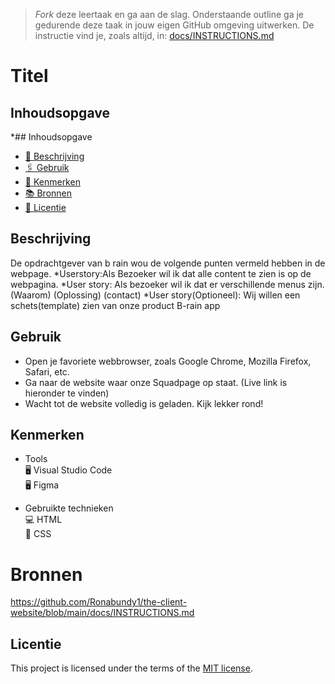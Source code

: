 > _Fork_ deze leertaak en ga aan de slag. Onderstaande outline ga je gedurende deze taak in jouw eigen GitHub omgeving uitwerken. De instructie vind je, zoals altijd, in: [docs/INSTRUCTIONS.md](docs/INSTRUCTIONS.md)

# Titel


## Inhoudsopgave

  *## Inhoudsopgave
  * [📝 Beschrijving](#beschrijving)  
  * [🖇 Gebruik](#gebruik)  
  * [🔖 Kenmerken](#kenmerken)  
  * [📚 Bronnen](#bronnen)  
  * [👾 Licentie](#licentie)  

## Beschrijving
De opdrachtgever van b rain wou de volgende punten vermeld hebben in de webpage.
*Userstory:Als Bezoeker wil ik dat alle content te zien is op de webpagina.
*User story: Als bezoeker wil ik dat er verschillende menus zijn. (Waarom) (Oplossing) (contact)
*User story(Optioneel): Wij willen een schets(template) zien van onze product B-rain app



## Gebruik
* Open je favoriete webbrowser, zoals Google Chrome, Mozilla Firefox, Safari, etc.
* Ga naar de website waar onze Squadpage op staat. (Live link is hieronder te vinden)
* Wacht tot de website volledig is geladen. Kijk lekker rond!

## Kenmerken

* Tools  
🖥️ Visual Studio Code  
🖥️ Figma  

* Gebruikte technieken  
💻 HTML  
🎨 CSS  

# Bronnen
https://github.com/Ronabundy1/the-client-website/blob/main/docs/INSTRUCTIONS.md


## Licentie

This project is licensed under the terms of the [MIT license](./LICENSE).

